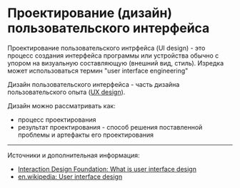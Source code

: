 # Проектирование (дизайн) пользовательского интерфейса

Проектирование пользовательского интрфейса (UI design) - это процесс создания интерфейса программы или устройства обычно с упором на визуальную составляющую (внешний вид, стиль).
Изредка может использоваться термин "user interface engineering"

Дизайн пользовательского интерфейса - часть дизайна пользовательского опыта ([UX design](ux-about.md)).


Дизайн можно рассматривать как:

- процесс проектирования
- результат проектирования - способ решения поставленной проблемы и артефакты его проектирования


---

Источники и дополнительная информация:

- [Interaction Design Foundation: What is user interface design](https://www.interaction-design.org/literature/topics/ui-design)
- [en.wikipedia: User interface design](https://en.wikipedia.org/wiki/User_interface_design)
